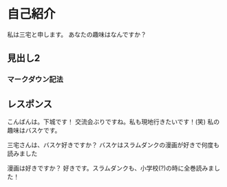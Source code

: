 # 自己紹介
私は三宅と申します。
あなたの趣味はなんですか？
## 見出し2
### マークダウン記法

## レスポンス
こんばんは。下城です！
交流会ぶりですね。私も現地行きたいです！(笑)
私の趣味はバスケです。

三宅さんは、バスケ好きですか？
バスケはスラムダンクの漫画が好きで何度も読みました

漫画は好きですか？
好きです。スラムダンクも、小学校(?)の時に全巻読みました！